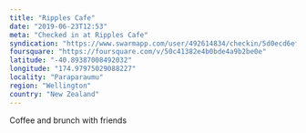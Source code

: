 ```yaml
---
title: "Ripples Cafe"
date: "2019-06-23T12:53"
meta: "Checked in at Ripples Cafe"
syndication: "https://www.swarmapp.com/user/492614834/checkin/5d0ecd6ef2a1380008982d83"
foursquare: "https://foursquare.com/v/50c41382e4b0bde4a9b2be0e"
latitude: "-40.89387008492032"
longitude: "174.97975029088227"
locality: "Paraparaumu"
region: "Wellington"
country: "New Zealand"
---
```

Coffee and brunch with friends
